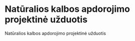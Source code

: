 # Natūralios kalbos apdorojimo projektinė užduotis
Natūralios kalbos apdorojimo projektinė užduotis
